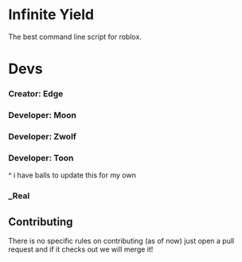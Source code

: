 # Infinite Yield 
The best command line script for roblox.

# Devs
### Creator: Edge

### Developer: Moon
### Developer: Zwolf
### Developer: Toon

^ i have balls to update this for my own
### _Real

## Contributing
There is no specific rules on contributing (as of now) just open a pull request and if it checks out we will merge it!
